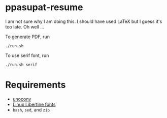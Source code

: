 # ppasupat-resume

I am not sure why I am doing this. I should have used LaTeX but I guess it's too late. Oh well ...

To generate PDF, run

    ./run.sh

To use serif font, run

    ./run.sh serif

# Requirements

* [unoconv](http://dag.wiee.rs/home-made/unoconv/)
* [Linux Libertine fonts](http://www.linuxlibertine.org/)
* `bash`, `sed`, and `zip`
